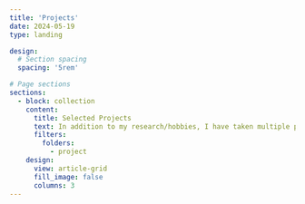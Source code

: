 ```yaml
---
title: 'Projects'
date: 2024-05-19
type: landing

design:
  # Section spacing
  spacing: '5rem'

# Page sections
sections:
  - block: collection
    content:
      title: Selected Projects
      text: In addition to my research/hobbies, I have taken multiple project-based courses. Below are some of the projects from my research experiences, hobbies and courses.
      filters:
        folders:
          - project
    design:
      view: article-grid
      fill_image: false
      columns: 3
---
```

